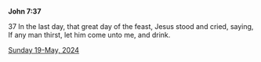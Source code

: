 **John 7:37**

37 In the last day, that great day of the feast, Jesus stood and cried, saying, If any man thirst, let him come unto me, and drink.

[Sunday 19-May, 2024](https://getbible.life/kjv/John/7/37)
